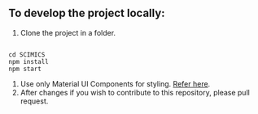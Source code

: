 ## To develop the project locally:

1. Clone the project in a folder.

```

cd SCIMICS
npm install
npm start

```

1. Use only Material UI Components for styling. [Refer here](https://mui.com/material-ui/getting-started/).
1. After changes if you wish to contribute to this repository, please pull request.
